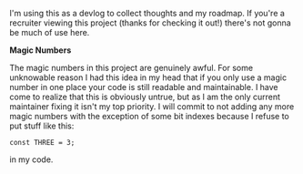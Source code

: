 I'm using this as a devlog to collect thoughts and my roadmap. If you're a recruiter viewing this project (thanks for checking it out!) there's not gonna be much of use here. 

**Magic Numbers**

The magic numbers in this project are genuinely awful. For some unknowable reason I had this idea in my head that if you only use a magic number in one place your code is still readable and maintainable. I have come to realize that this is obviously untrue, but as I am the only current maintainer fixing it isn't my top priority. I will commit to not adding any more magic numbers with the exception of some bit indexes because I refuse to put stuff like this:
```
const THREE = 3;
```
in my code.